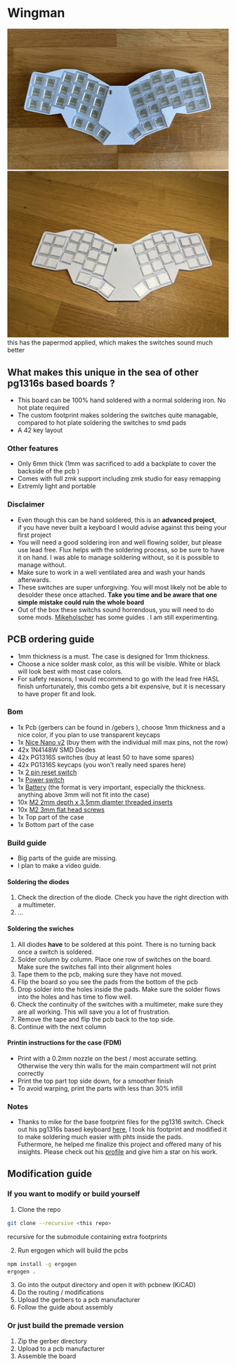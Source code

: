 # Wingman

![wingman](./imgs/wingman.jpeg)
![papermoded](./imgs/papermod.jpeg)
this has the papermod applied, which makes the switches sound much better


## What makes this unique in the sea of other pg1316s based boards ?
- This board can be 100% hand soldered with a normal soldering iron. No hot plate required
- The custom footprint makes soldering the switches quite managable, compared to hot plate soldering the switches to smd pads 
- A 42 key layout

### Other features
- Only 6mm thick (1mm was sacrificed to add a backplate to cover the backside of the pcb )
- Comes with full zmk support including zmk studio for easy remapping
- Extremly light and portable

### Disclaimer
- Even though this can be hand soldered, this is an **advanced project**,    
if you have never built a keyboard I would advise against this being your first project 
- You will need a good soldering iron and well flowing solder, but please use lead free. Flux helps with the soldering process, so be sure to have it on hand. I was able to manage soldering without, so it is possible to manage without.
- Make sure to work in a well ventilated area and wash your hands afterwards.
- These switches are super unforgiving. You will most likely not be able to desolder these once attached.
**Take you time and be aware that one simple mistake could ruin the whole board**
- Out of the box these switchs sound horrendous, you will need to do some mods. [Mikeholscher](https://github.com/mikeholscher/zmk-config-mikefive/tree/main/files/mods) has some guides . I am still experimenting. 


## PCB ordering guide
- 1mm thickness is a must. The case is designed for 1mm thickness.
- Choose a nice solder mask color, as this will be visible. White or black will look best with most case colors.
- For safety reasons, I would recommend to go with the lead free HASL finish
unfortunately, this combo gets a bit expensive, but it is necessary to have proper fit and look.



### Bom
- 1x Pcb (gerbers can be found in /gebers ), choose 1mm thickness and a nice color, if you plan to use transparent keycaps
- 1x [Nice Nano v2](https://42keebs.eu/shop/parts/controllers/nice-nano-v2-wireless-controller/) (buy them with the individual mill max pins, not the row)
- 42x 1N4148W SMD Diodes
- 42x PG1316S switches (buy at least 50 to have some spares)
- 42x PG1316S keycaps (you won't really need spares here)
- 1x [ 2 pin reset switch](https://42keebs.eu/shop/parts/components/reset-switch/?attribute_type=Through-hole%202-pin%206x3&attribute_pa_colour=black)
- 1x [Power switch](https://42keebs.eu/shop/parts/components/power-switch/)
- 1x [Battery](https://42keebs.eu/shop/parts/lithium-polymer-battery/?attribute_size=301230%20(110%20mAh)) (the format is very important, especially the thickness. anything above 3mm will not fit into the case)
- 10x [M2 2mm depth x 3.5mm diamter threaded inserts](https://www.amazon.de/dp/B0D9YK4PY1)
- 10x [M2 3mm flat head screws](https://www.amazon.de/dp/B0D4557749)
- 1x Top part of the case
- 1x Bottom part of the case


### Build guide
- Big parts of the guide are missing.
- I plan to make a video guide.

#### Soldering the diodes
1. Check the direction of the diode. Check you have the right direction with a multimeter.
2. ...
#### Soldering the swiches
1. All diodes **have** to be soldered at this point. There is no turning back once a switch is soldered. 
2. Solder column by column. Place one row of switches on the board. Make sure the switches fall into their alignment holes
3. Tape them to the pcb, making sure they have not moved. 
4. Flip the board so you see the pads from the bottom of the pcb
5. Drop solder into the holes inside the pads. Make sure the solder flows into the holes and has time to flow well. 
6. Check the continuity of the switches with a multimeter, make sure they are all working. This will save you a lot of frustration.
7. Remove the tape and flip the pcb back to the top side.
8. Continue with the next column
#### Printin instructions for the case (FDM)
- Print with a 0.2mm nozzle on the best / most accurate setting. Otherwise the very thin walls for the main compartment will not print correctly
- Print the top part top side down, for a smoother finish
- To avoid warping, print the parts with less than 30% infill

### Notes
- Thanks to mike for the base footprint files for the pg1316 switch. Check out his pg1316s based keyboard [here](https://github.com/mikeholscher/zmk-config-mikefive), I took his footprint and modified it to make soldering much easier with phts inside the pads.      
Futhermore, he helped me finalize this project and offered many of his insights. Please check out his [profile](https://github.com/mikeholscher) and give him a star on his work.


## Modification guide

### If you want to modify or build yourself
1. Clone the repo

```bash
git clone --recursive <this repo>
```
recursive for the submodule containing extra footprints   

2. Run ergogen which will build the pcbs
```bash
npm install -g ergogen
ergogen .
```
3. Go into the output directory and open it with pcbnew (KiCAD)
4. Do the routing / modifications
5. Upload the gerbers to a pcb manufacturer
6. Follow the guide about assembly


### Or just build the premade version
1. Zip the gerber directory
2. Upload to a pcb manufacturer
3. Assemble the board



